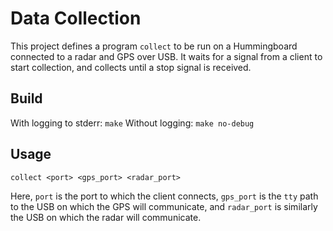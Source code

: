 # Data Collection

This project defines a program `collect` to be run on a Hummingboard connected
to a radar and GPS over USB. It waits for a signal from a client to start
collection, and collects until a stop signal is received.

## Build

With logging to stderr: `make`
Without logging: `make no-debug`

## Usage

```shell
collect <port> <gps_port> <radar_port>
```

Here, `port` is the port to which the client connects, `gps_port` is the `tty`
path to the USB on which the GPS will communicate, and `radar_port` is similarly
the USB on which the radar will communicate.
